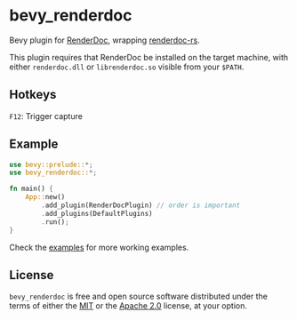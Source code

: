 # bevy_renderdoc

Bevy plugin for [RenderDoc], wrapping [renderdoc-rs].

[RenderDoc]: https://renderdoc.org/
[renderdoc-rs]: https://github.com/ebkalderon/renderdoc-rs

This plugin requires that RenderDoc be installed on the target machine, with
either `renderdoc.dll` or `librenderdoc.so` visible from your `$PATH`.

## Hotkeys
`F12`: Trigger capture

## Example

```rust
use bevy::prelude::*;
use bevy_renderdoc::*;

fn main() {
    App::new()
        .add_plugin(RenderDocPlugin) // order is important
        .add_plugins(DefaultPlugins)
        .run();
}
```
Check the [examples](/examples) for more working examples.

## License

`bevy_renderdoc` is free and open source software distributed under the terms of
either the [MIT](LICENSE-MIT) or the [Apache 2.0](LICENSE-APACHE) license, at
your option.

